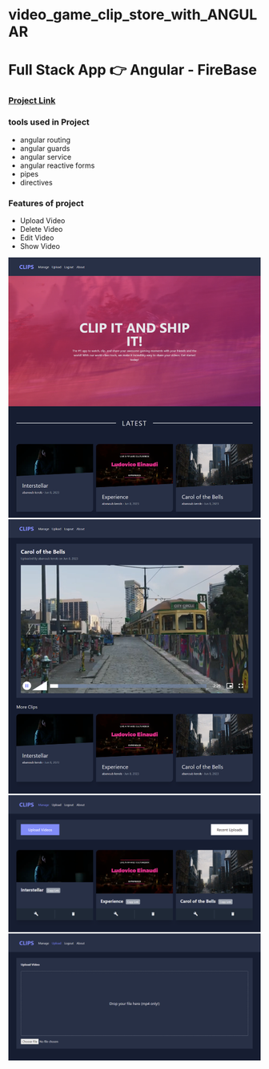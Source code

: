 # video_game_clip_store_with_ANGULAR

<h1>Full Stack App 👉 Angular - FireBase </h1>
<h3><a href="https://abanoubkerols-video-game-clip-store-with-angular.vercel.app/">Project Link</a></h3>
<h3>tools used in Project </h3>
<ul>
 <li>angular routing</li>
 <li>angular guards </li>
 <li>angular service</li>
 <li>angular reactive forms</li>
 <li>pipes</li>
 <li>directives</li>
</ul>
<h3>Features of project</h3>
<ul>
 <li>Upload Video</li>
 <li>Delete Video</li>
 <li>Edit Video</li>
 <li>Show Video</li>

</ul>

<img src="./screencapture-video-game-clip-store-with-angular-vercel-app-2023-06-07-22_44_39.png">
<img src="./screencapture-video-game-clip-store-with-angular-vercel-app-clip-nIacqFUSFxxKXaiAJq1K-2023-06-07-22_45_52.png">
<img src="./screencapture-video-game-clip-store-with-angular-vercel-app-manage-2023-06-07-22_45_09.png">
<img src="./screencapture-video-game-clip-store-with-angular-vercel-app-upload-2023-06-07-22_45_26.png">
